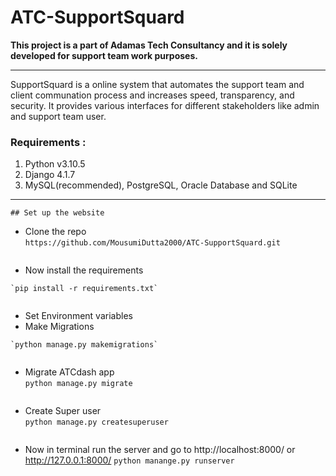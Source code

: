 # ATC-SupportSquard

<b> This project is a part of Adamas Tech Consultancy and it is solely developed for support team work purposes. </b>

<hr>

SupportSquard is a online system that automates the support team and client communation process and
increases speed, transparency, and security. It provides various interfaces for different stakeholders like admin and support team user. 

### Requirements :
1. Python v3.10.5
2. Django 4.1.7  
3. MySQL(recommended), PostgreSQL, Oracle Database and SQLite  

<hr>

```
## Set up the website
```
* Clone the repo  
`https://github.com/MousumiDutta2000/ATC-SupportSquard.git`

``` 
```
* Now install the requirements  
```
`pip install -r requirements.txt`
```
```
```
* Set Environment variables
* Make Migrations
```
`python manage.py makemigrations`
```
```
```
* Migrate ATCdash app  
`python manage.py migrate`
```
```
* Create Super user  
`python manage.py createsuperuser`
```
```
* Now in terminal run the server and go to http://localhost:8000/ or http://127.0.0.1:8000/ 
`python manange.py runserver`
```
